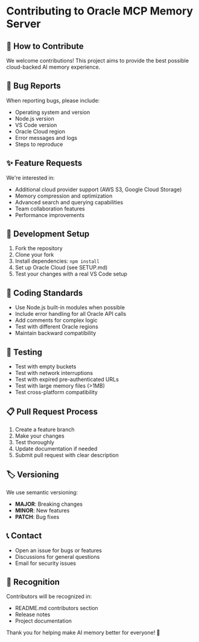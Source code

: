 # Contributing to Oracle MCP Memory Server

## 🎯 How to Contribute

We welcome contributions! This project aims to provide the best possible cloud-backed AI memory experience.

## 🐛 Bug Reports

When reporting bugs, please include:
- Operating system and version
- Node.js version
- VS Code version
- Oracle Cloud region
- Error messages and logs
- Steps to reproduce

## ✨ Feature Requests

We're interested in:
- Additional cloud provider support (AWS S3, Google Cloud Storage)
- Memory compression and optimization
- Advanced search and querying capabilities
- Team collaboration features
- Performance improvements

## 🔧 Development Setup

1. Fork the repository
2. Clone your fork
3. Install dependencies: `npm install`
4. Set up Oracle Cloud (see SETUP.md)
5. Test your changes with a real VS Code setup

## 📝 Coding Standards

- Use Node.js built-in modules when possible
- Include error handling for all Oracle API calls
- Add comments for complex logic
- Test with different Oracle regions
- Maintain backward compatibility

## 🧪 Testing

- Test with empty buckets
- Test with network interruptions
- Test with expired pre-authenticated URLs
- Test with large memory files (>1MB)
- Test cross-platform compatibility

## 📋 Pull Request Process

1. Create a feature branch
2. Make your changes
3. Test thoroughly
4. Update documentation if needed
5. Submit pull request with clear description

## 🏷️ Versioning

We use semantic versioning:
- **MAJOR**: Breaking changes
- **MINOR**: New features
- **PATCH**: Bug fixes

## 📞 Contact

- Open an issue for bugs or features
- Discussions for general questions
- Email for security issues

## 🙏 Recognition

Contributors will be recognized in:
- README.md contributors section
- Release notes
- Project documentation

Thank you for helping make AI memory better for everyone! 🚀
